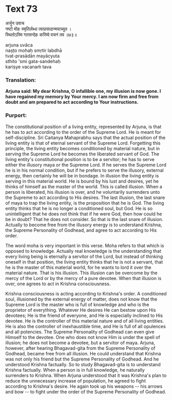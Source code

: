 # Text 73

अर्जुन उवाच  
नष्टो मोहः स्मृतिर्लब्धा त्वत्प्रसादान्मयाच्युत ।  
स्थितोऽस्मि गतसन्देहः करिष्ये वचनं तव ॥७३॥

arjuna uvāca  
naṣṭo mohaḥ smṛtir labdhā  
tvat-prasādān mayācyuta  
sthito 'smi gata-sandehaḥ  
kariṣye vacanaḿ tava



### Translation:

**Arjuna said: My dear Krishna, O infallible one, my illusion is now gone. I have regained my memory by Your mercy. I am now firm and free from doubt and am prepared to act according to Your instructions.**

### Purport:

The constitutional position of a living entity, represented by Arjuna, is that he has to act according to the order of the Supreme Lord. He is meant for self-discipline. Sri Caitanya Mahaprabhu says that the actual position of the living entity is that of eternal servant of the Supreme Lord. Forgetting this principle, the living entity becomes conditioned by material nature, but in serving the Supreme Lord he becomes the liberated servant of God. The living entity's constitutional position is to be a servitor; he has to serve either the illusory maya or the Supreme Lord. If he serves the Supreme Lord he is in his normal condition, but if he prefers to serve the illusory, external energy, then certainly he will be in bondage. In illusion the living entity is serving in this material world. He is bound by his lust and desires, yet he thinks of himself as the master of the world. This is called illusion. When a person is liberated, his illusion is over, and he voluntarily surrenders unto the Supreme to act according to His desires. The last illusion, the last snare of maya to trap the living entity, is the proposition that he is God. The living entity thinks that he is no longer a conditioned soul, but God. He is so unintelligent that he does not think that if he were God, then how could he be in doubt? That he does not consider. So that is the last snare of illusion. Actually to become free from the illusory energy is to understand Krishna, the Supreme Personality of Godhead, and agree to act according to His order.

The word moha is very important in this verse. Moha refers to that which is opposed to knowledge. Actually real knowledge is the understanding that every living being is eternally a servitor of the Lord, but instead of thinking oneself in that position, the living entity thinks that he is not a servant, that he is the master of this material world, for he wants to lord it over the material nature. That is his illusion. This illusion can be overcome by the mercy of the Lord or by the mercy of a pure devotee. When that illusion is over, one agrees to act in Krishna consciousness.

Krishna consciousness is acting according to Krishna's order. A conditioned soul, illusioned by the external energy of matter, does not know that the Supreme Lord is the master who is full of knowledge and who is the proprietor of everything. Whatever He desires He can bestow upon His devotees; He is the friend of everyone, and He is especially inclined to His devotee. He is the controller of this material nature and of all living entities. He is also the controller of inexhaustible time, and He is full of all opulences and all potencies. The Supreme Personality of Godhead can even give Himself to the devotee. One who does not know Him is under the spell of illusion; he does not become a devotee, but a servitor of maya. Arjuna, however, after hearing Bhagavad-gita from the Supreme Personality of Godhead, became free from all illusion. He could understand that Krishna was not only his friend but the Supreme Personality of Godhead. And he understood Krishna factually. So to study Bhagavad-gita is to understand Krishna factually. When a person is in full knowledge, he naturally surrenders to Krishna. When Arjuna understood that it was Krishna's plan to reduce the unnecessary increase of population, he agreed to fight according to Krishna's desire. He again took up his weapons -- his arrows and bow -- to fight under the order of the Supreme Personality of Godhead.